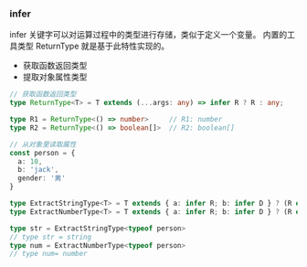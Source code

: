 ### infer

infer 关键字可以对运算过程中的类型进行存储，类似于定义一个变量。
内置的工具类型 ReturnType 就是基于此特性实现的。

- 获取函数返回类型
- 提取对象属性类型

```typescript
// 获取函数返回类型
type ReturnType<T> = T extends (...args: any) => infer R ? R : any;

type R1 = ReturnType<() => number>     // R1: number
type R2 = ReturnType<() => boolean[]>  // R2: boolean[]
```

```typescript
// 从对象里读取属性
const person = {
  a: 10,
  b: 'jack',
  gender: '男'
}

type ExtractStringType<T> = T extends { a: infer R; b: infer D } ? (R extends number ? D : never) : never
type ExtractNumberType<T> = T extends { a: infer R; b: infer D } ? (R extends number ? R : D) : never

type str = ExtractStringType<typeof person>
// type str = string
type num = ExtractNumberType<typeof person>
// type num= number
```


